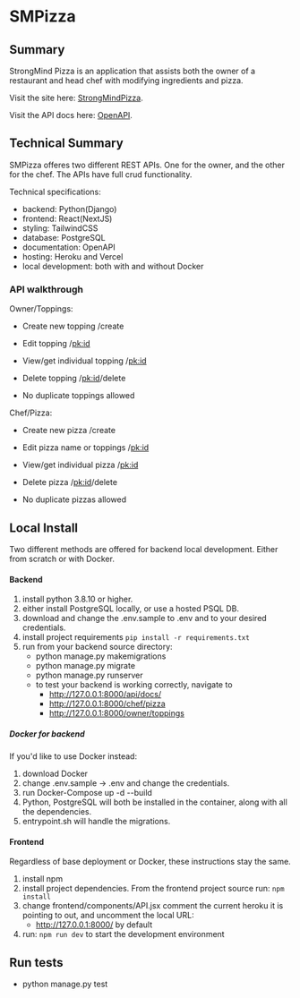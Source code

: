 # SMPizza

## Summary

StrongMind Pizza is an application that assists both the owner of a restaurant and head chef with modifying ingredients and pizza.

Visit the site here: [StrongMindPizza](https://strongmindpizza.vercel.app/).

Visit the API docs here: [OpenAPI](https://desolate-inlet-48037.herokuapp.com/api/docs/).

## Technical Summary

SMPizza offeres two different REST APIs. One for the owner, and the other for the chef.
The APIs have full crud functionality.

Technical specifications:

- backend: Python(Django)
- frontend: React(NextJS)
- styling: TailwindCSS
- database: PostgreSQL
- documentation: OpenAPI
- hosting: Heroku and Vercel
- local development: both with and without Docker

### API walkthrough

Owner/Toppings:

* Create new topping /create

* Edit topping /<pk:id>

* View/get individual topping /<pk:id>

* Delete topping /<pk:id>/delete

* No duplicate toppings allowed

Chef/Pizza:

* Create new pizza /create

* Edit pizza name or toppings /<pk:id>

* View/get individual pizza /<pk:id>

* Delete pizza /<pk:id>/delete

* No duplicate pizzas allowed


## Local Install

Two different methods are offered for backend local development. Either from scratch or with Docker.

#### Backend

1. install python 3.8.10 or higher.
2. either install PostgreSQL locally, or use a hosted PSQL DB.
3. download and change the .env.sample to .env and to your desired credentials.
4. install project requirements `pip install -r requirements.txt`
5. run from your backend source directory:
   - python manage.py makemigrations
   - python manage.py migrate
   - python manage.py runserver
   - to test your backend is working correctly, navigate to
     - http://127.0.0.1:8000/api/docs/
     - http://127.0.0.1:8000/chef/pizza
     - http://127.0.0.1:8000/owner/toppings

##### Docker for backend

If you'd like to use Docker instead:

1. download Docker
2. change .env.sample -> .env and change the credentials.
3. run Docker-Compose up -d --build
4. Python, PostgreSQL will both be installed in the container, along with all the dependencies.
5. entrypoint.sh will handle the migrations.

#### Frontend

Regardless of base deployment or Docker, these instructions stay the same.

1. install npm
2. install project dependencies. From the frontend project source run: `npm install`
3. change frontend/components/API.jsx comment the current heroku it is pointing to out, and uncomment the local URL:
   - http://127.0.0.1:8000/ by default
4. run: `npm run dev` to start the development environment

## Run tests

- python manage.py test
